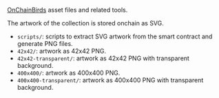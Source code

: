 [OnChainBirds](https://onchainbirds.com/) asset files and related tools.

The artwork of the collection is stored onchain as SVG.

- `scripts/`: scripts to extract SVG artwork from the smart contract 
and generate PNG files.
- `42x42/`:  artwork as 42x42 PNG.
- `42x42-transparent/`:  artwork as 42x42 PNG with transparent background.
- `400x400/`:  artwork as 400x400 PNG.
- `400x400-transparent/`:  artwork as 400x400 PNG with transparent background.
